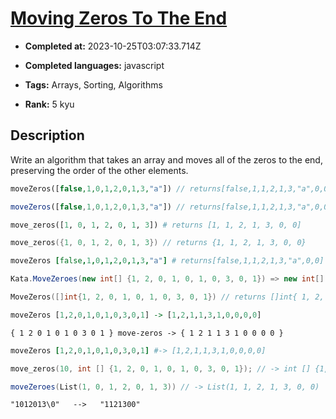 # [Moving Zeros To The End](https://www.codewars.com/kata/52597aa56021e91c93000cb0)

- **Completed at:** 2023-10-25T03:07:33.714Z

- **Completed languages:** javascript

- **Tags:** Arrays, Sorting, Algorithms

- **Rank:** 5 kyu

## Description

Write an algorithm that takes an array and moves all of the zeros to the end, preserving the order of the other elements.

```php
moveZeros([false,1,0,1,2,0,1,3,"a"]) // returns[false,1,1,2,1,3,"a",0,0]
```
```javascript
moveZeros([false,1,0,1,2,0,1,3,"a"]) // returns[false,1,1,2,1,3,"a",0,0]
```
```python
move_zeros([1, 0, 1, 2, 0, 1, 3]) # returns [1, 1, 2, 1, 3, 0, 0]
```
```cpp
move_zeros({1, 0, 1, 2, 0, 1, 3}) // returns {1, 1, 2, 1, 3, 0, 0}
```
```coffeescript
moveZeros [false,1,0,1,2,0,1,3,"a"] # returns[false,1,1,2,1,3,"a",0,0]
```
```csharp
Kata.MoveZeroes(new int[] {1, 2, 0, 1, 0, 1, 0, 3, 0, 1}) => new int[] {1, 2, 1, 1, 3, 1, 0, 0, 0, 0}
```
```go
MoveZeros([]int{1, 2, 0, 1, 0, 1, 0, 3, 0, 1}) // returns []int{ 1, 2, 1, 1, 3, 1, 0, 0, 0, 0 }
```
```haskell
moveZeros [1,2,0,1,0,1,0,3,0,1] -> [1,2,1,1,3,1,0,0,0,0]
```
```factor
{ 1 2 0 1 0 1 0 3 0 1 } move-zeros -> { 1 2 1 1 3 1 0 0 0 0 }
```
```ruby
moveZeros [1,2,0,1,0,1,0,3,0,1] #-> [1,2,1,1,3,1,0,0,0,0]
```
```c
move_zeros(10, int [] {1, 2, 0, 1, 0, 1, 0, 3, 0, 1}); // -> int [] {1, 2, 1, 1, 3, 1, 0, 0, 0, 0}
```
```scala
moveZeroes(List(1, 0, 1, 2, 0, 1, 3)) // -> List(1, 1, 2, 1, 3, 0, 0)
```
```bf
"1012013\0"   -->   "1121300"
```